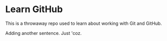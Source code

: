# Learn GitHub

This is a throwaway repo used to learn about working with Git and GitHub.

Adding another sentence. Just 'coz.
